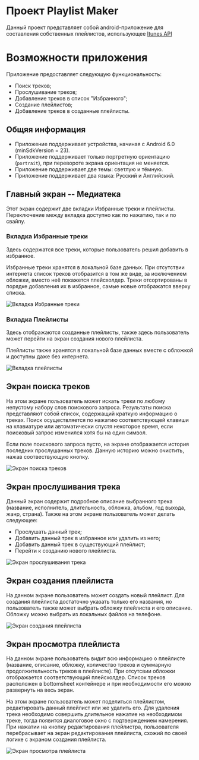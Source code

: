 # Проект Playlist Maker

Данный проект представляет собой android-приложение для составления собственных плейлистов,
использующее [Itunes API](https://developer.apple.com/library/archive/documentation/AudioVideo/Conceptual/iTuneSearchAPI/index.html)

# Возможности приложения

Приложение предоставляет следующую функциональность:

- Поиск треков;
- Прослушивание треков;
- Добавление треков в список "Избранного";
- Создание плейлистов;
- Добавление треков в созданные плейлисты.

## Общяя информация

- Приложение поддерживает устройства, начиная с Android 6.0 (minSdkVersion = 23).
- Приложение поддерживает только портретную ориентацию (`portrait`), при перевороте экрана ориентация не меняется.
- Приложение поддерживает две темы: светлую и тёмную.
- Приложение поддерживает два языка: Русский и Английский.

## Главный экран -- Медиатека

Этот экран содержит две вкладки Избранные треки и плейлисты. 
Переключение между вкладка доступно как по нажатию, так и по свайпу.

### Вкладка Избранные треки

Здесь содержатся все треки, которые пользователь решил добавить в избранное.

Избранные треки хранятся в локальной базе данных. При отсутствии интернета список треков отобразится в том же виде,
за исключением обложки, вместо неё покажется плейсхолдер.
Треки отсортированы в порядке добавления их в избранное, самые новые отображатся вверху списка.

![Вкладка Избранные треки](https://github.com/BigMag74/Playlist_Maker/blob/main/QIP%20Shot%20-%20Screen%20039.png)

### Вкладка Плейлисты

Здесь отображаются созданные плейлисты, также здесь пользователь может перейти на экран создания нового плейлиста.

Плейлисты также хранятся в локальной базе данных вместе с обложкой и доступны даже без интернета.

![Вкладка плейлисты](https://github.com/BigMag74/Playlist_Maker/blob/main/QIP%20Shot%20-%20Screen%20040.png)

## Экран поиска треков

На этом экране пользователь может искать треки по любому непустому набору слов поискового запроса. 
Результаты поиска представляют собой список, содержащий краткую информацию о треках.
Поиск осуществляется по нажатию соответствующей клавиши на клавиатуре или автоматически спустя некоторое время, если поисковый запрос изменился хотя бы на один символ.

Если поле поискового запроса пусто, на экране отображается история последних прослушанных треков.
Данную историю можно очистить, нажав соотвествующую кнопку.

![Экран поиска треков](https://github.com/BigMag74/Playlist_Maker/blob/main/QIP%20Shot%20-%20Screen%20041.png)

## Экран прослушивания трека

Данный экран содержит подробное описание выбранного трека (название, исполнитель, длительность, обложка, альбом, год выхода, жанр, страна).
Также на этом экране пользователь может делать следующее:

- Прослушать данный трек;
- Добавить данный трек в избранное или удалить из него;
- Добавить данный трек в существующий плейлист;
- Перейти к созданию нового плейлиста.

![Экран прослушивания трека](https://github.com/BigMag74/Playlist_Maker/blob/main/QIP%20Shot%20-%20Screen%20042.png)

## Экран создания плейлиста

На данном экране пользователь может создать новый плейлист.
Для создания плейлиста достаточно указать только его названия, но пользователь также может выбрать обложку плейлиста и его описание.
Обложку можно выбрать из локальных файлов на телефоне.

![Экран создания плейлиста](https://github.com/BigMag74/Playlist_Maker/blob/main/QIP%20Shot%20-%20Screen%20043.png)

## Экран просмотра плейлиста

На данном экране пользователь видит всю информацию о плейлисте (название, описание, обложку, количество треков и суммарную продолжительность треков в плейлисте).
При отсутсвии обложки отображается соответствующий плейсхолдер.
Список треков расположен в bottomsheet контейнере и при необходимости его можно развернуть на весь экран.

На этом экране пользователь может поделиться плейлистом, редактировать данный плейлист или же удалить его.
Для удаления трека необходимо совершить длительное нажатие на необходимом треке, тогда появится диалоговое окно с подтверждением намерения.
При нажатии на кнопку редактирования плейлистра, пользователя перебрасывает на экран редактирования плейлиста, схожий по своей логике с экраном создания плейлиста.

![Экран просмотра плейлиста](https://github.com/BigMag74/Playlist_Maker/blob/main/QIP%20Shot%20-%20Screen%20044.png)

